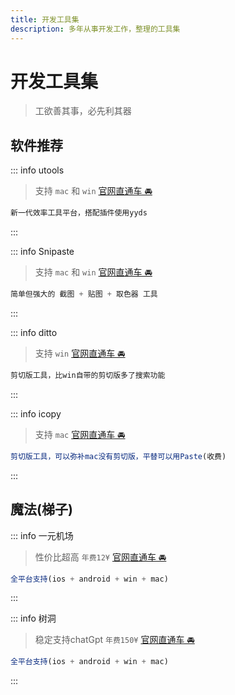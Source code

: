 ```yaml
---
title: 开发工具集
description: 多年从事开发工作，整理的工具集
---
```


# 开发工具集

> 工欲善其事，必先利其器

## 软件推荐

::: info utools
> 支持 `mac` 和 `win` [官网直通车 🚘](https://www.u.tools)
```js
新一代效率工具平台，搭配插件使用yyds
```
:::

::: info Snipaste
> 支持 `mac` 和 `win` [官网直通车 🚘](https://zh.snipaste.com)
```js
简单但强大的 截图 + 贴图 + 取色器 工具
```
:::

::: info ditto
> 支持 `win` [官网直通车 🚘](https://ditto-cp.sourceforge.io)
```js
剪切版工具，比win自带的剪切版多了搜索功能
```
:::

::: info icopy
> 支持 `mac` [官网直通车 🚘](https://www.better365.cn/icopy.html)
```js
剪切版工具，可以弥补mac没有剪切版，平替可以用Paste(收费)
```
:::


## 魔法(梯子)

::: info 一元机场
> 性价比超高 `年费12¥` [官网直通车 🚘](https://xn--4gq62f52gdss.ink/#/register?code=r1GYrham)
```js
全平台支持(ios + android + win + mac)
```
:::

::: info 树洞
> 稳定支持chatGpt `年费150¥` [官网直通车 🚘](https://com.ss.sssuusss.com/auth/register?code=QAVGMB)
```js
全平台支持(ios + android + win + mac)
```
:::
